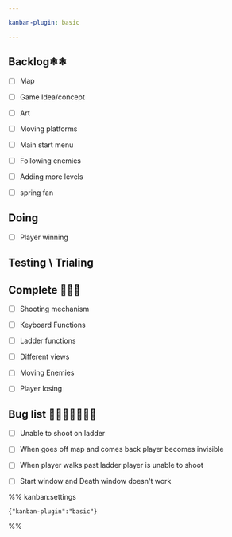 ```yaml
---

kanban-plugin: basic

---
```


## Backlog❄❄

- [ ] Map
- [ ] Game Idea/concept
- [ ] Art
- [ ] Moving platforms
- [ ] Main start menu
- [ ] Following enemies
- [ ] Adding more levels
- [ ] spring fan


## Doing

- [ ] Player winning


## Testing \ Trialing



## Complete 🎈🎉✨

- [ ] Shooting mechanism
- [ ] Keyboard Functions
- [ ] Ladder functions
- [ ] Different views
- [ ] Moving Enemies
- [ ] Player losing


## Bug list 🦋🐛🦟🐜🦗🐝🐞

- [ ] Unable to shoot on ladder
- [ ] When goes off map and comes back player becomes invisible
- [ ] When player walks past ladder player is unable to shoot
- [ ] Start window and Death window doesn't work




%% kanban:settings
```
{"kanban-plugin":"basic"}
```
%%